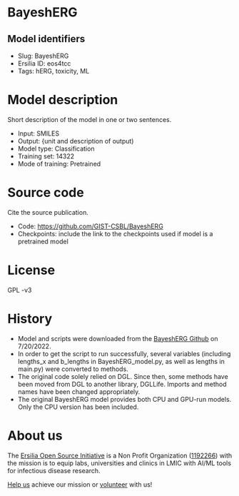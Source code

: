 # BayeshERG
## Model identifiers
- Slug: BayeshERG
- Ersilia ID: eos4tcc
- Tags: hERG, toxicity, ML

# Model description
Short description of the model in one or two sentences.
- Input: SMILES
- Output: {unit and description of output) 
- Model type: Classification
- Training set: 14322
- Mode of training: Pretrained

# Source code
Cite the source publication.
- Code: https://github.com/GIST-CSBL/BayeshERG
- Checkpoints: include the link to the checkpoints used if model is a pretrained model

# License
GPL -v3

# History 
- Model and scripts were downloaded from the [BayeshERG Github](https://github.com/GIST-CSBL/BayeshERG) on 7/20/2022. 
- In order to get the script to run successfully, several variables (including lengths_x and b_lengths in BayeshERG_model.py, as well as lengths in main.py) were converted to methods. 
- The original code solely relied on DGL. Since then, some methods have been moved from DGL to another library, DGLLife. Imports and method names have been changed appropriately. 
- The original BayeshERG model provides both CPU and GPU-run models. Only the CPU version has been included.

# About us
The [Ersilia Open Source Initiative](https://ersilia.io) is a Non Profit Organization ([1192266](https://register-of-charities.charitycommission.gov.uk/charity-search/-/charity-details/5170657/full-print)) with the mission is to equip labs, universities and clinics in LMIC with AI/ML tools for infectious disease research.

[Help us](https://www.ersilia.io/donate) achieve our mission or [volunteer](https://www.ersilia.io/volunteer) with us!
